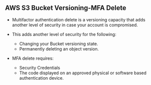 ## AWS S3 Bucket Versioning-MFA Delete ##

- Multifactor authentication delete is a versioning capacity that adds another level of security in case your account is compromised.

- This adds another level of security for the following:
  - Changing your Bucket versioning state.
  - Permanently deleting an object version.
  
- MFA delete requires:
  - Security Credentials
  - The code displayed on an approved physical or software based authentication device.
  
